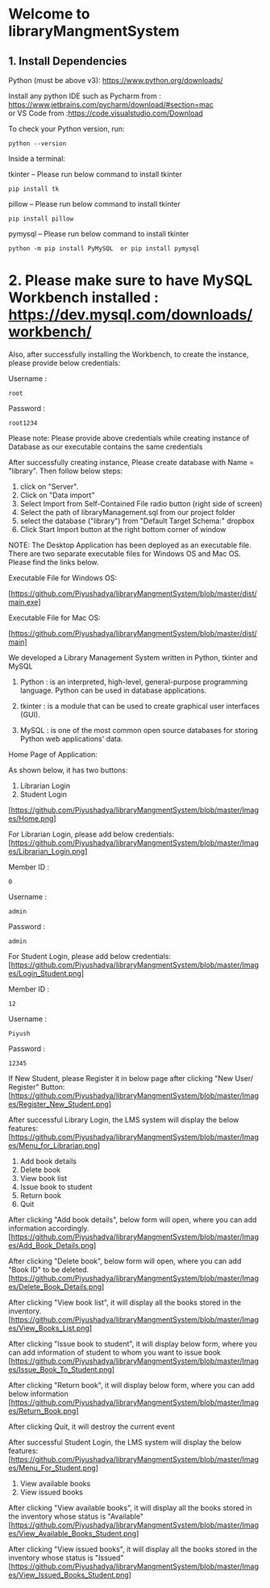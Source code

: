# Welcome to libraryMangmentSystem

## 1. Install Dependencies

Python (must be above v3): https://www.python.org/downloads/

Install any  python IDE such as Pycharm from : https://www.jetbrains.com/pycharm/download/#section=mac  
or VS Code from :https://code.visualstudio.com/Download

To check your Python version, run:
```
python --version
````

Inside a terminal:

tkinter – Please run below command to install tkinter
```
pip install tk
````
pillow – Please run below command to install tkinter
```
pip install pillow
  ````
pymysql – Please run below command to install tkinter
```
python -m pip install PyMySQL  or pip install pymysql
````


# 2. Please make sure to have MySQL Workbench installed : https://dev.mysql.com/downloads/workbench/

Also, after successfully installing the Workbench, to create the instance, please provide below credentials:

 Username :
  ```` 
  root
   ```` 
 Password :
  ```` 
  root1234
  ````
  
Please note: Please provide above credentials while creating instance of Database as our executable contains the same credentials 

After successfully creating instance, Please create database with Name = "library".
Then follow below steps:
  1. click on "Server".
  2. Click on "Data import"
  3. Select Import from Self-Contained File radio button (right side of screen)
  4. Select the path of libraryManagement.sql from our project folder
  5. select the database ("library") from "Default Target Schema:" dropbox
  6. Click Start Import button at the right bottom corner of window

NOTE: The Desktop Application has been deployed as an executable file. There are two separate executable files for Windows OS and Mac OS. Please find the links below.

Executable File for Windows OS:

[https://github.com/Piyushadya/libraryMangmentSystem/blob/master/dist/main.exe]

Executable File for Mac OS:

[https://github.com/Piyushadya/libraryMangmentSystem/blob/master/dist/main]

We developed a Library Management System written in Python, tkinter and MySQL

1. Python : is an interpreted, high-level, general-purpose programming language.
            Python can be used in database applications.

2. tkinter : is a module that can be used to create graphical user interfaces (GUI).


3. MySQL : is one of the most common open source databases for storing Python web applications' data.


  Home Page of Application: 

As shown below, it has two buttons:
  1. Librarian Login
  2. Student Login
  
  [https://github.com/Piyushadya/libraryMangmentSystem/blob/master/Images/Home.png]


For Librarian Login, please add below credentials: 
[https://github.com/Piyushadya/libraryMangmentSystem/blob/master/Images/Librarian_Login.png]

  Member ID : 
  ```
  0 
  ````
  Username :
   ```
admin
  ````
  Password : 
   ```
admin
  ````


For Student Login, please add below credentials: 
[https://github.com/Piyushadya/libraryMangmentSystem/blob/master/Images/Login_Student.png]

  Member ID :
   ```` 
   12 
   ```` 
  Username :
   ```` 
  Piyush
   ```` 
  Password :
   ```` 
  12345
   ```` 
  
  
 If New Student, please Register it in below page after clicking "New User/ Register" Button:
 [https://github.com/Piyushadya/libraryMangmentSystem/blob/master/Images/Register_New_Student.png]



After successful Library Login, the LMS system will display the below features:
[https://github.com/Piyushadya/libraryMangmentSystem/blob/master/Images/Menu_for_Librarian.png]

  1. Add book details
  2. Delete book
  3. View book list
  4. Issue book to student
  5. Return book
  6. Quit

After clicking "Add book details", below form will open, where you can add information accordingly.
[https://github.com/Piyushadya/libraryMangmentSystem/blob/master/Images/Add_Book_Details.png]

After clicking "Delete book", below form will open, where you can add "Book ID" to be deleted.
[https://github.com/Piyushadya/libraryMangmentSystem/blob/master/Images/Delete_Book_Details.png]

After clicking "View book list", it will display all the books stored in the inventory.
[https://github.com/Piyushadya/libraryMangmentSystem/blob/master/Images/View_Books_List.png]

After clicking "Issue book to student", it will display below form, where you can add information of student to whom you want to issue book
[https://github.com/Piyushadya/libraryMangmentSystem/blob/master/Images/Issue_Book_To_Student.png]

After clicking "Return book", it will display below form, where you can add below information
[https://github.com/Piyushadya/libraryMangmentSystem/blob/master/Images/Return_Book.png]

After clicking Quit, it will destroy the current event

After successful Student Login, the LMS system will display the below features:
[https://github.com/Piyushadya/libraryMangmentSystem/blob/master/Images/Menu_For_Student.png]

  1. View available books
  2. View issued books

After clicking "View available books", it will display all the books stored in the inventory whose status is "Available"
[https://github.com/Piyushadya/libraryMangmentSystem/blob/master/Images/View_Available_Books_Student.png]

After clicking "View issued books", it will display all the books stored in the inventory whose status is "Issued"
[https://github.com/Piyushadya/libraryMangmentSystem/blob/master/Images/View_Issued_Books_Student.png]


